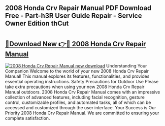 ## 2008 Honda Crv Repair Manual PDF Download Free - Part-h3R User Guide Repair - Service Owner Edition thCut

# <h2><a href="http://bc21322.oget.top/?id=2008+Honda+Crv+Repair+Manual">🔗Download New 👉🔴 2008 Honda Crv Repair Manual</a></h2>

[![2008 Honda Crv Repair Manual new download](https://i.imgur.com/5g1atiW.png)](http://bc21322.oget.top/?id=2008+Honda+Crv+Repair+Manual)
Understanding Your Companion Welcome to the world of your new 2008 Honda Crv Repair Manual! This manual explores its features, functionalities, and provides essential operating instructions. Safety Precautions for Outdoor Use Please take extra precautions when using your new 2008 Honda Crv Repair Manual outdoors. 2008 Honda Crv Repair Manual comes with an impressive collection of advanced features, including facial recognition, gesture control, customizable profiles, and automated tasks, all of which can be accessed and customized through the user interface. Your Success is Our Priority 2008 Honda Crv Repair Manual. We are committed to ensuring your complete satisfaction.
